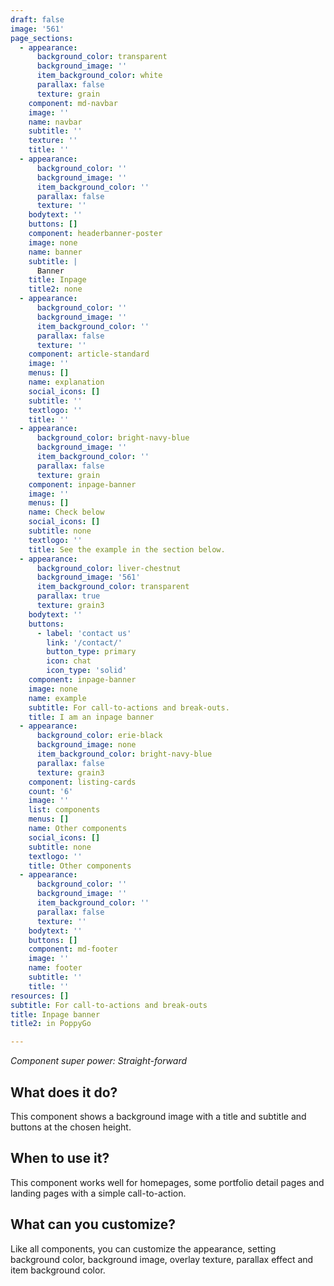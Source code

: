 ```yaml
---
draft: false
image: '561'
page_sections:
  - appearance:
      background_color: transparent
      background_image: ''
      item_background_color: white
      parallax: false
      texture: grain
    component: md-navbar
    image: ''
    name: navbar
    subtitle: ''
    texture: ''
    title: ''
  - appearance:
      background_color: ''
      background_image: ''
      item_background_color: ''
      parallax: false
      texture: ''
    bodytext: ''
    buttons: []
    component: headerbanner-poster
    image: none
    name: banner
    subtitle: |
      Banner
    title: Inpage
    title2: none
  - appearance:
      background_color: ''
      background_image: ''
      item_background_color: ''
      parallax: false
      texture: ''
    component: article-standard
    image: ''
    menus: []
    name: explanation
    social_icons: []
    subtitle: ''
    textlogo: ''
    title: ''
  - appearance:
      background_color: bright-navy-blue
      background_image: ''
      item_background_color: ''
      parallax: false
      texture: grain
    component: inpage-banner
    image: ''
    menus: []
    name: Check below
    social_icons: []
    subtitle: none
    textlogo: ''
    title: See the example in the section below.
  - appearance:
      background_color: liver-chestnut
      background_image: '561'
      item_background_color: transparent
      parallax: true
      texture: grain3
    bodytext: ''
    buttons:
      - label: 'contact us'
        link: '/contact/'
        button_type: primary
        icon: chat
        icon_type: 'solid'
    component: inpage-banner
    image: none
    name: example
    subtitle: For call-to-actions and break-outs.
    title: I am an inpage banner
  - appearance:
      background_color: erie-black
      background_image: none
      item_background_color: bright-navy-blue
      parallax: false
      texture: grain3
    component: listing-cards
    count: '6'
    image: ''
    list: components
    menus: []
    name: Other components
    social_icons: []
    subtitle: none
    textlogo: ''
    title: Other components
  - appearance:
      background_color: ''
      background_image: ''
      item_background_color: ''
      parallax: false
      texture: ''
    bodytext: ''
    buttons: []
    component: md-footer
    image: ''
    name: footer
    subtitle: ''
    title: ''
resources: []
subtitle: For call-to-actions and break-outs
title: Inpage banner
title2: in PoppyGo

---
```


*Component super power:
Straight-forward*

## What does it do?
This component shows a background image with a title and subtitle and buttons at the chosen height.

## When to use it?
This component works well for homepages, some portfolio detail pages and landing pages with a simple call-to-action.

## What can you customize?
Like all components, you can customize the appearance, setting background color, background image, overlay texture, parallax effect and item background color.
